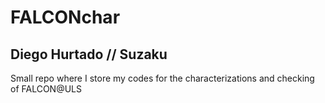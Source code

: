 # FALCONchar
## Diego Hurtado // Suzaku
Small repo where I store my codes for the characterizations and checking of FALCON@ULS
